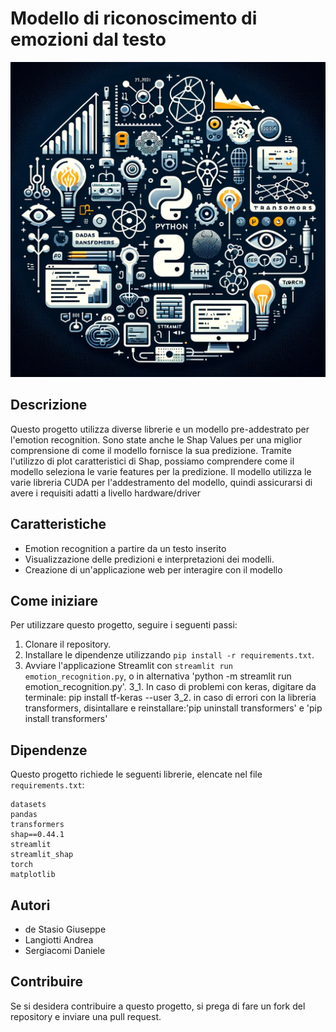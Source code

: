 # Modello di riconoscimento di emozioni dal testo 

![Copertina del README](/copertina.jpg)


## Descrizione
Questo progetto utilizza diverse librerie e un modello pre-addestrato per l'emotion recognition. Sono state anche le Shap Values per una miglior comprensione di come il modello fornisce la sua predizione. Tramite l'utilizzo di plot caratteristici di Shap, possiamo comprendere come il modello seleziona le varie features per la predizione. Il modello utilizza le varie libreria CUDA per l'addestramento del modello, quindi assicurarsi di avere i requisiti adatti a livello hardware/driver

## Caratteristiche
- Emotion recognition a partire da un testo inserito
- Visualizzazione delle predizioni e interpretazioni dei modelli.
- Creazione di un'applicazione web per interagire con il modello

## Come iniziare
Per utilizzare questo progetto, seguire i seguenti passi:
1. Clonare il repository.
2. Installare le dipendenze utilizzando `pip install -r requirements.txt`.
3. Avviare l'applicazione Streamlit con `streamlit run emotion_recognition.py`, o in alternativa 'python -m streamlit run emotion_recognition.py'.
3_1. In caso di problemi con keras, digitare da terminale: pip install tf-keras --user
3_2. in caso di errori con la libreria transformers, disintallare e reinstallare:'pip uninstall transformers' e 'pip install transformers'

## Dipendenze
Questo progetto richiede le seguenti librerie, elencate nel file `requirements.txt`:

```
datasets
pandas
transformers
shap==0.44.1
streamlit
streamlit_shap
torch
matplotlib
```

## Autori
- de Stasio Giuseppe 
- Langiotti Andrea 
- Sergiacomi Daniele


## Contribuire
Se si desidera contribuire a questo progetto, si prega di fare un fork del repository e inviare una pull request.


